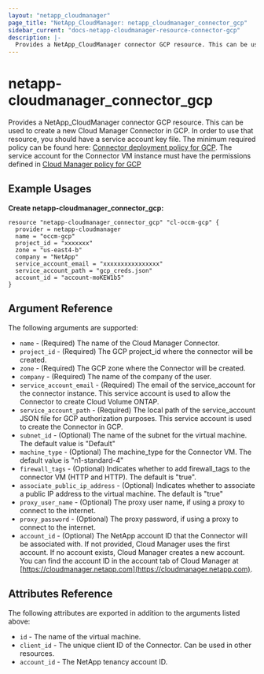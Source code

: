 ```yaml
---
layout: "netapp_cloudmanager"
page_title: "NetApp_CloudManager: netapp_cloudmanager_connector_gcp"
sidebar_current: "docs-netapp-cloudmanager-resource-connector-gcp"
description: |-
  Provides a NetApp_CloudManager connector GCP resource. This can be used to create a new Cloud Manager Connector in GCP.
---
```


# netapp-cloudmanager_connector_gcp

Provides a NetApp_CloudManager connector GCP resource. This can be used to create a new Cloud Manager Connector in GCP.
In order to use that resource, you should have a service account key file. The minimum required policy can be found here: [Connector deployment policy for GCP](https://occm-sample-policies.s3.amazonaws.com/Setup_As_Service_3.7.3_GCP.yaml).
The service account for the Connector VM instance must have the permissions defined in [Cloud Manager policy for GCP](https://occm-sample-policies.s3.amazonaws.com/Policy_for_Cloud_Manager_3.8.0_GCP.yaml)

<!---
i think we need to create section for terraform and point to there
-->

## Example Usages

**Create netapp-cloudmanager_connector_gcp:**

```
resource "netapp-cloudmanager_connector_gcp" "cl-occm-gcp" {
  provider = netapp-cloudmanager
  name = "occm-gcp"
  project_id = "xxxxxxx"
  zone = "us-east4-b"
  company = "NetApp"
  service_account_email = "xxxxxxxxxxxxxxxx"
  service_account_path = "gcp_creds.json"
  account_id = "account-moKEW1b5"
}
```

## Argument Reference

The following arguments are supported:

* `name` - (Required) The name of the Cloud Manager Connector.
* `project_id` - (Required) The GCP project_id where the connector will be created.
* `zone` - (Required) The GCP zone where the Connector will be created.
* `company` - (Required) The name of the company of the user.
* `service_account_email` - (Required) The email of the service_account for the connector instance. This service account is used to allow the Connector to create Cloud Volume ONTAP.
* `service_account_path` - (Required) The local path of the service_account JSON file for GCP authorization purposes. This service account is used to create the Connector in GCP.
* `subnet_id` - (Optional) The name of the subnet for the virtual machine. The default value is "Default"
* `machine_type` - (Optional) The machine_type for the Connector VM. The default value is "n1-standard-4"
* `firewall_tags` - (Optional) Indicates whether to add firewall_tags to the connector VM (HTTP and HTTP). The default is "true".
* `associate_public_ip_address` - (Optional) Indicates whether to associate a public IP address to the virtual machine. The default is "true"
* `proxy_user_name` - (Optional) The proxy user name, if using a proxy to connect to the internet.
* `proxy_password` - (Optional) The proxy password, if using a proxy to connect to the internet.
* `account_id` - (Optional) The NetApp account ID that the Connector will be associated with. If not provided, Cloud Manager uses the first account. If no account exists, Cloud Manager creates a new account. You can find the account ID in the account tab of Cloud Manager at [https://cloudmanager.netapp.com](https://cloudmanager.netapp.com).

## Attributes Reference

The following attributes are exported in addition to the arguments listed above:

* `id` - The name of the virtual machine.
* `client_id` - The unique client ID of the Connector. Can be used in other resources.
* `account_id` - The NetApp tenancy account ID.

